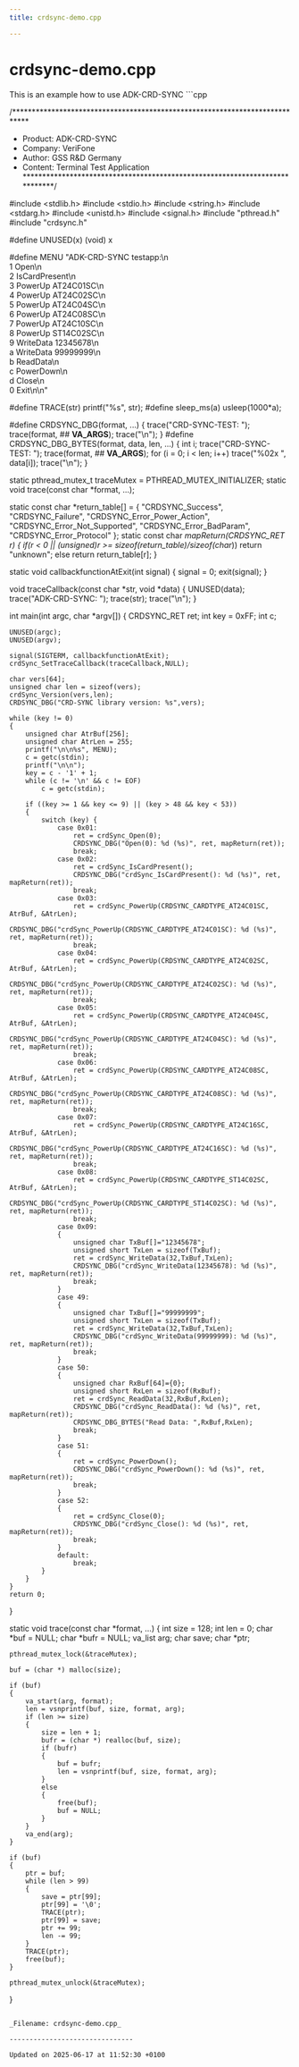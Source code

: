```yaml
---
title: crdsync-demo.cpp

---
```


# crdsync-demo.cpp



This is an example how to use ADK-CRD-SYNC ```cpp

/****************************************************************************
 *  Product:     ADK-CRD-SYNC
 *  Company:     VeriFone
 *  Author:      GSS R&D Germany
 *  Content:     Terminal Test Application
 ****************************************************************************/

#include <stdlib.h>
#include <stdio.h>
#include <string.h>
#include <stdarg.h>
#include <unistd.h>
#include <signal.h>
#include "pthread.h"
#include "crdsync.h"


#define UNUSED(x) (void) x

#define MENU "ADK-CRD-SYNC testapp:\n\
1 Open\n\
2 IsCardPresent\n\
3 PowerUp AT24C01SC\n\
4 PowerUp AT24C02SC\n\
5 PowerUp AT24C04SC\n\
6 PowerUp AT24C08SC\n\
7 PowerUp AT24C10SC\n\
8 PowerUp ST14C02SC\n\
9 WriteData 12345678\n\
a WriteData 99999999\n\
b ReadData\n\
c PowerDown\n\
d Close\n\
0 Exit\n\n"

#define TRACE(str) printf("%s", str);
#define sleep_ms(a) usleep(1000*a);

#define CRDSYNC_DBG(format, ...) { trace("CRD-SYNC-TEST: "); trace(format, ## __VA_ARGS__); trace("\n"); }
#define CRDSYNC_DBG_BYTES(format, data, len, ...) { int i; trace("CRD-SYNC-TEST: "); trace(format, ## __VA_ARGS__); for (i = 0; i < len; i++) trace("%02x ", data[i]); trace("\n"); }

static pthread_mutex_t traceMutex = PTHREAD_MUTEX_INITIALIZER;
static void trace(const char *format, ...);

static const char *return_table[] = {
        "CRDSYNC_Success",
        "CRDSYNC_Failure",
        "CRDSYNC_Error_Power_Action",
        "CRDSYNC_Error_Not_Supported",
        "CRDSYNC_Error_BadParam",
        "CRDSYNC_Error_Protocol"
};
static const char *mapReturn(CRDSYNC_RET r)
{
    if(r < 0 || (unsigned)r >= sizeof(return_table)/sizeof(char*))
        return "unknown";
    else
        return return_table[r];
}

static void callbackfunctionAtExit(int signal)
{
    signal = 0;
    exit(signal);
}

void traceCallback(const char *str, void *data)
{
    UNUSED(data);
    trace("ADK-CRD-SYNC: ");
    trace(str);
    trace("\n");
}

int main(int argc, char *argv[])
{
    CRDSYNC_RET ret;
    int key = 0xFF;
    int c;

    UNUSED(argc);
    UNUSED(argv);

    signal(SIGTERM, callbackfunctionAtExit);
    crdSync_SetTraceCallback(traceCallback,NULL);

    char vers[64];
    unsigned char len = sizeof(vers);
    crdSync_Version(vers,len);
    CRDSYNC_DBG("CRD-SYNC library version: %s",vers);

    while (key != 0)
    {
        unsigned char AtrBuf[256];
        unsigned char AtrLen = 255;
        printf("\n\n%s", MENU);
        c = getc(stdin);
        printf("\n\n");
        key = c - '1' + 1;
        while (c != '\n' && c != EOF)
            c = getc(stdin);

        if ((key >= 1 && key <= 9) || (key > 48 && key < 53))
        {
            switch (key) {
                case 0x01:
                    ret = crdSync_Open(0);
                    CRDSYNC_DBG("Open(0): %d (%s)", ret, mapReturn(ret));
                    break;
                case 0x02:
                    ret = crdSync_IsCardPresent();
                    CRDSYNC_DBG("crdSync_IsCardPresent(): %d (%s)", ret, mapReturn(ret));
                    break;
                case 0x03:
                    ret = crdSync_PowerUp(CRDSYNC_CARDTYPE_AT24C01SC, AtrBuf, &AtrLen);
                    CRDSYNC_DBG("crdSync_PowerUp(CRDSYNC_CARDTYPE_AT24C01SC): %d (%s)", ret, mapReturn(ret));
                    break;
                case 0x04:
                    ret = crdSync_PowerUp(CRDSYNC_CARDTYPE_AT24C02SC, AtrBuf, &AtrLen);
                    CRDSYNC_DBG("crdSync_PowerUp(CRDSYNC_CARDTYPE_AT24C02SC): %d (%s)", ret, mapReturn(ret));
                    break;
                case 0x05:
                    ret = crdSync_PowerUp(CRDSYNC_CARDTYPE_AT24C04SC, AtrBuf, &AtrLen);
                    CRDSYNC_DBG("crdSync_PowerUp(CRDSYNC_CARDTYPE_AT24C04SC): %d (%s)", ret, mapReturn(ret));
                    break;
                case 0x06:
                    ret = crdSync_PowerUp(CRDSYNC_CARDTYPE_AT24C08SC, AtrBuf, &AtrLen);
                    CRDSYNC_DBG("crdSync_PowerUp(CRDSYNC_CARDTYPE_AT24C08SC): %d (%s)", ret, mapReturn(ret));
                    break;
                case 0x07:
                    ret = crdSync_PowerUp(CRDSYNC_CARDTYPE_AT24C16SC, AtrBuf, &AtrLen);
                    CRDSYNC_DBG("crdSync_PowerUp(CRDSYNC_CARDTYPE_AT24C16SC): %d (%s)", ret, mapReturn(ret));
                    break;
                case 0x08:
                    ret = crdSync_PowerUp(CRDSYNC_CARDTYPE_ST14C02SC, AtrBuf, &AtrLen);
                    CRDSYNC_DBG("crdSync_PowerUp(CRDSYNC_CARDTYPE_ST14C02SC): %d (%s)", ret, mapReturn(ret));
                    break;
                case 0x09:
                {
                    unsigned char TxBuf[]="12345678";
                    unsigned short TxLen = sizeof(TxBuf);
                    ret = crdSync_WriteData(32,TxBuf,TxLen);
                    CRDSYNC_DBG("crdSync_WriteData(12345678): %d (%s)", ret, mapReturn(ret));
                    break;
                }
                case 49:
                {
                    unsigned char TxBuf[]="99999999";
                    unsigned short TxLen = sizeof(TxBuf);
                    ret = crdSync_WriteData(32,TxBuf,TxLen);
                    CRDSYNC_DBG("crdSync_WriteData(99999999): %d (%s)", ret, mapReturn(ret));
                    break;
                }
                case 50:
                {
                    unsigned char RxBuf[64]={0};
                    unsigned short RxLen = sizeof(RxBuf);
                    ret = crdSync_ReadData(32,RxBuf,RxLen);
                    CRDSYNC_DBG("crdSync_ReadData(): %d (%s)", ret, mapReturn(ret));
                    CRDSYNC_DBG_BYTES("Read Data: ",RxBuf,RxLen);
                    break;
                }
                case 51:
                {
                    ret = crdSync_PowerDown();
                    CRDSYNC_DBG("crdSync_PowerDown(): %d (%s)", ret, mapReturn(ret));
                    break;
                }
                case 52:
                {
                    ret = crdSync_Close(0);
                    CRDSYNC_DBG("crdSync_Close(): %d (%s)", ret, mapReturn(ret));
                    break;
                }
                default:
                    break;
            }
        }
    }
    return 0;
}



static void trace(const char *format, ...)
{
    int size = 128;
    int len = 0;
    char *buf = NULL;
    char *bufr = NULL;
    va_list arg;
    char save;
    char *ptr;

    pthread_mutex_lock(&traceMutex);

    buf = (char *) malloc(size);

    if (buf)
    {
        va_start(arg, format);
        len = vsnprintf(buf, size, format, arg);
        if (len >= size)
        {
            size = len + 1;
            bufr = (char *) realloc(buf, size);
            if (bufr)
            {
                buf = bufr;
                len = vsnprintf(buf, size, format, arg);
            }
            else
            {
                free(buf);
                buf = NULL;
            }
        }
        va_end(arg);
    }

    if (buf)
    {
        ptr = buf;
        while (len > 99)
        {
            save = ptr[99];
            ptr[99] = '\0';
            TRACE(ptr);
            ptr[99] = save;
            ptr += 99;
            len -= 99;
        }
        TRACE(ptr);
        free(buf);
    }

    pthread_mutex_unlock(&traceMutex);
}
```

_Filename: crdsync-demo.cpp_

-------------------------------

Updated on 2025-06-17 at 11:52:30 +0100

